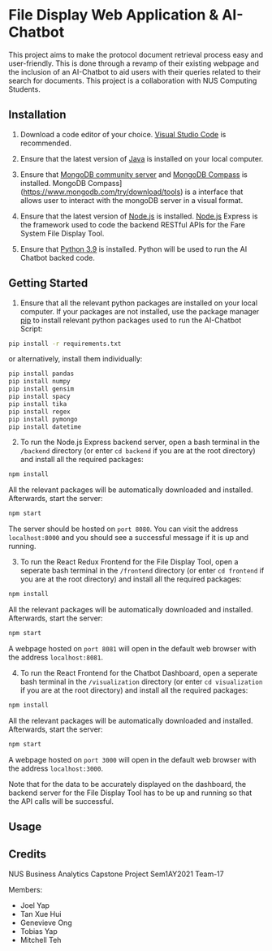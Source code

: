 # File Display Web Application & AI-Chatbot

This project aims to make the protocol document retrieval process easy and user-friendly. This is done through a revamp of their existing webpage and the inclusion of an AI-Chatbot to aid users with their queries related to their search for documents. This project is a collaboration with NUS Computing Students.

## Installation

1. Download a code editor of your choice. [Visual Studio Code](https://code.visualstudio.com/download) is recommended. 

2. Ensure that the latest version of [Java](jdk.java.net/17/) is installed on your local computer.

3. Ensure that [MongoDB community server](https://www.mongodb.com/try/download) and [MongoDB Compass](https://www.mongodb.com/try/download/tools) is installed.
MongoDB Compass](https://www.mongodb.com/try/download/tools) is a interface that allows user to interact with the mongoDB server in a visual format.

4. Ensure that the latest version of [Node.js](https://nodejs.org/en/download/) is installed. 
[Node.js](https://nodejs.org/en/download/) Express is the framework used to code the backend RESTful APIs for the Fare System File Display Tool.

5. Ensure that [Python 3.9](https://www.python.org/downloads/) is installed. 
Python will be used to run the AI Chatbot backed code.

## Getting Started

1. Ensure that all the relevant python packages are installed on your local computer.
If your packages are not installed, use the package manager [pip](https://pip.pypa.io/en/stable/) to install relevant python packages used to run the AI-Chatbot Script:

```bash
pip install -r requirements.txt
``` 

or alternatively, install them individually:

```bash
pip install pandas
pip install numpy
pip install gensim
pip install spacy
pip install tika
pip install regex
pip install pymongo
pip install datetime
```

2. To run the Node.js Express backend server, open a bash terminal in the `/backend` directory (or enter `cd backend` if you are at the root directory) and install all the required packages:

```bash
npm install
```

All the relevant packages will be automatically downloaded and installed. Afterwards, start the server:

```bash
npm start
```

The server should be hosted on `port 8080`. You can visit the address `localhost:8000` and you should see a successful message if it is up and running.

3. To run the React Redux Frontend for the File Display Tool, open a seperate bash terminal in the `/frontend` directory (or enter `cd frontend` if you are at the root directory) and install all the required packages:

```bash
npm install
```

All the relevant packages will be automatically downloaded and installed. Afterwards, start the server:

```bash
npm start
```

A webpage hosted on `port 8081` will open in the default web browser with the address `localhost:8081`.

4. To run the React Frontend for the Chatbot Dashboard, open a seperate bash terminal in the `/visualization` directory (or enter `cd visualization` if you are at the root directory) and install all the required packages:

```bash
npm install
```

All the relevant packages will be automatically downloaded and installed. Afterwards, start the server:

```bash
npm start
```

A webpage hosted on `port 3000` will open in the default web browser with the address `localhost:3000`. 

Note that for the data to be accurately displayed on the dashboard, the backend server for the File Display Tool has to be up and running so that the API calls will be successful.


## Usage

## Credits

NUS Business Analytics Capstone Project Sem1AY2021 Team-17

Members:
* Joel Yap
* Tan Xue Hui
* Genevieve Ong
* Tobias Yap
* Mitchell Teh

